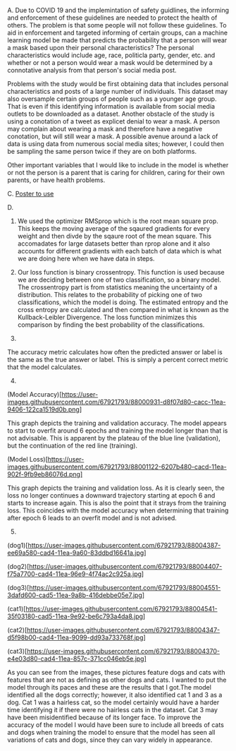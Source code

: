 A.
Due to COVID 19 and the implemintation of safety guidlines, the informing and enforcement of these guidelines are needed to
protect the health of others. The problem is that some people will not follow these guidelines. To aid in enforcement and targeted
informing of certain groups, can a machine learning model be made that predicts the probability that a person will wear a mask
based upon their personal characteristics? The personal characteristics would include age, race, politicla party, gender, etc. and
whether or not a person would wear a mask would be determined by a connotative analysis from that person's social media post. 

Problems with the study would be first obtaining data that includes personal characteristics and posts of a large number of individuals.
This dataset may also oversample certain groups of people such as a younger age group. That is even if this identifying information
is available from social media outlets to be downloaded as a dataset. Another obstacle of the study is using a conotation of 
a tweet as explicet denial to wear a mask. A person may complain about wearing a mask and therefore have a negative conotation, but
will still wear a mask. A possible avenue around a lack of data is using data from numerous social media sites; however, I could
then be sampling the same person twice if they are on both platforms. 

Other important variables that I would like to include in the model is whether or not the person is a parent that is caring for children,
caring for their own parents, or have health problems. 

C.
[Poster to use](http://cs229.stanford.edu/proj2017/final-posters/5143874.pdf)

D.
1) We used the optimizer RMSprop which is the root mean square prop. This keeps the moving average of the 
sqaured gradients for every weight and then divde by the sqaure root of the mean square. This accomadates
for large datasets better than rprop alone and it also accounts for different gradients with each batch of data which is what we are doing here when we have data in steps.

2) Our loss function is binary crossentropy. This function is used because we are deciding between one of 
two classification, so a binary model. The crossentropy part is from statistics meaning the uncertainty
of a distribution. This relates to the probability of picking one of two classifications, which the model is doing. The estimated entropy and the cross entropy are calculated and then compared in what is known as the Kullback-Leibler Divergence. The loss function minimizes this comparison by finding the best probability of the classifications.

3)
The accuracy metric calculates how often the predicted answer or label is the same as the true answer or label. This is simply a percent correct metric that the model calculates. 

4)
(Model Accuracy)[https://user-images.githubusercontent.com/67921793/88000931-d8f07d80-cacc-11ea-9406-122ca1519d0b.png]

This graph depicts the training and validation accuracy. The model appears to start to overfit around 6 epochs and training the model longer than that is not advisable. This is apparent by the plateau of the blue line (validation), but the continuation of the red line (training).

(Model Loss)[https://user-images.githubusercontent.com/67921793/88001122-6207b480-cacd-11ea-902f-9fb9eb86076d.png]

This graph depicts the training and validation loss. As it is clearly seen, the loss no longer continues a downward trajectory starting at epoch 6 and starts to increase again. This is also the point that it strays from the training loss. This coincides with the model accuracy when determining that training after epoch 6 leads to an overfit model and is not advised.

5)
(dog1)[https://user-images.githubusercontent.com/67921793/88004387-ee69a580-cad4-11ea-9a60-83ddbd16641a.jpg]


(dog2)[https://user-images.githubusercontent.com/67921793/88004407-f75a7700-cad4-11ea-96e9-4f74ac2c925a.jpg]


(dog3)[https://user-images.githubusercontent.com/67921793/88004551-3dafd600-cad5-11ea-9a8b-416debbe05e7.jpg]


(cat1)[https://user-images.githubusercontent.com/67921793/88004541-35f03180-cad5-11ea-9e92-be6c793a4da8.jpg]


(cat2)[https://user-images.githubusercontent.com/67921793/88004347-d5f98b00-cad4-11ea-9099-dd93a733768f.jpg]


(cat3)[https://user-images.githubusercontent.com/67921793/88004370-e4e03d80-cad4-11ea-857c-371cc046eb5e.jpg]


As you can see from the images, these pictures feature dogs and cats with features that are not as defining as other dogs and cats. I wanted to put the model through its paces and these are the results that I got.The model identified all the dogs correctly; however, it also identified cat 1 and 3 as a dog.
Cat 1 was a hairless cat, so the model certainly would have a harder time identifying it if there were no hairless cats in the dataset. Cat 3 may have been misidentified because of its longer face. To improve the accuracy of the model I would have been sure to include all breeds of cats and dogs when training the model to ensure that the model has seen all variations of cats and dogs, since they can vary widely in appearance. 

